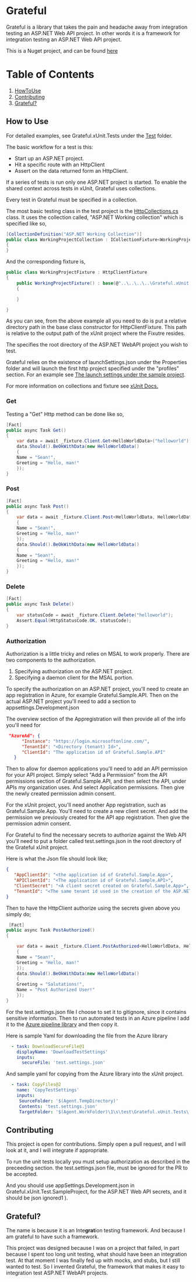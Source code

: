 # Grateful
Grateful is a library that takes the pain and headache away from integration testing an ASP.NET Web API project. In other words it is a framework for integration testing an ASP.NET Web API project.

This is a Nuget project, and can be found <a href="https://www.nuget.org/packages/Grateful.xUnit#readme-body-tab">here</a>

# Table of Contents
1) [HowToUse](#howto)
2) [Contributing](#contributing)
3) [Grateful?](#grateful?)

## How to Use

For detailed examples, see Grateful.xUnit.Tests under the <a href="https://github.com/seadavis/Grateful.xUnit/tree/main/test">Test</a> folder. 

The basic workflow for a test is this:
- Start up an ASP.NET project.
- Hit a specific route with an HttpClient
- Assert on the data returned form an HttpClient.

If a series of tests is run only one ASP.NET project is started.
To enable the shared context across tests in xUnit, Grateful uses collections.

Every test in Grateful must be specified in a collection.

The most basic testing class in the test project is the <a href="https://github.com/seadavis/Grateful.xUnit/blob/main/test/Grateful.xUnit.Tests/HttpCollections.cs">HttpCollections.cs</a> class. It uses the collection called, "ASP.NET Working collection" which is specified like so,

```csharp
[CollectionDefinition("ASP.NET Working Collection")]
public class WorkingProjectCollection : ICollectionFixture<WorkingProjectFixture>
{
}
```

And the corresponding fixture is,

```csharp
public class WorkingProjectFixture : HttpClientFixture
{
    public WorkingProjectFixture() : base(@"..\..\..\..\Grateful.xUnit.Test.SampleProject")
    {

    }

}
```

As you can see, from the above example all you need to do is put a relative directory path in the base class constructor for HttpClientFixture. This path is relative to the output path of the xUnit project where the Fixutre resides.

The specifies the root directory of the ASP.NET WebAPI project you wish to test.

Grateful relies on the existence of launchSettings.json under the Properties folder and will launch the first http project specified under the "profiles" section. For an example see <a href="https://github.com/seadavis/Grateful.xUnit/blob/main/test/Grateful.xUnit.Test.SampleProject/Properties/launchSettings.json">The launch settings under the sample project</a>.

For more information on collections and fixture see <a href="https://xunit.net/docs/shared-context">xUnit Docs.</a>

### Get

Testing a "Get" Http method can be done like so,
```csharp
[Fact]
public async Task Get()
{
    var data = await _fixture.Client.Get<HelloWorldData>("helloworld");
    data.Should().BeOkWithData(new HelloWorldData()
    {
    Name = "Sean!",
    Greeting = "Hello, man!"
    });
}
```

### Post

```csharp
[Fact]
public async Task Post()
{
    var data = await _fixture.Client.Post<HelloWorldData, HelloWorldData>("helloworld", new HelloWorldData()
    {
    Name = "Sean!",
    Greeting = "Hello, man!"
    });
    data.Should().BeOkWithData(new HelloWorldData()
    {
    Name = "Sean!",
    Greeting = "Hello, man!"
    });
}
```

### Delete

```csharp
[Fact]
public async Task Delete()
{
    var statusCode = await _fixture.Client.Delete("helloworld");
    Assert.Equal(HttpStatusCode.OK, statusCode);
}
```

### Authorization

Authorization is a little tricky and relies on MSAL to work properly. There are two components to the authorization. 

1) Specifying authorization on the ASP.NET project.
2) Specifying a daemon client for the MSAL portion.

To specify the authorization on an ASP.NET project, you'll need to create an app registration in Azure, for example Grateful.Sample.API. Then on the actual ASP.NET project you'll need to add a section to appsettings.Development.json

The overview section of the Appregistration will then provide all of the info you'll need for 

```json
 "AzureAd": {
      "Instance": "https://login.microsoftonline.com/",
      "TenantId": "<Directory (tenant) Id>",
      "ClientId": "The application id of Grateful.Sample.API"
   }
```

Then to allow for daemon applications you'll need to add an API permission for your API project. Simply select "Add a Permission" from the API permissions section of Grateful.Sample.API, and then select the API, under APIs my organization uses. And select Application permissions. Then give the newly created permission admin consent.

For the xUnit project, you'll need another App registration, such as Grateful.Sample.App. You'll need to create a new client secret. And add the permission we previously created for the API app registration. Then give the permission admin consent.

For Grateful to find the necessary secrets to authorize against the Web API you'll need to put a folder called test.settings.json in the root directory of the Grateful xUnit project.

Here is what the Json file should look like;

```json
{
   "AppClientId": "<the application id of Grateful.Sample.App>",
   "APIClientId": "<The application id of Grateful.Sample.API>",
   "ClientSecret": "<A client secret created on Grateful.Sample.App>",
   "TenantId": "<The same tenant id used in the creation of the ASP.NET application>"
}
```

Then to have the HttpClient authorize using the secrets given above you simply do;

```csharp
 [Fact]
public async Task PostAuthorized()
{

    var data = await _fixture.Client.PostAuthorized<HelloWorldData, HelloWorldData>("helloworld/api/auth", new HelloWorldData()
    {
    Name = "Sean!",
    Greeting = "Hello, man!"
    });
    data.Should().BeOkWithData(new HelloWorldData()
    {
    Greeting = "Salutations!",
    Name = "Post Authorized User!"
    });
}
```

For the test.settings.json file I choose to set it to gitignore, since it contains sensitive information. Then to run automated tests in an Azure pipeline I add it to the <a href="https://docs.microsoft.com/en-us/azure/devops/pipelines/library/?view=azure-devops">Azure pipeline library</a> and then copy it.

Here is sample Yaml for downloading the file from the Azure library

```yaml
  - task: DownloadSecureFile@1
    displayName: 'DownloadTestSettings'
    inputs:
      secureFile: 'test.settings.json'
```

And sample yaml for copying from the Azure library into the xUnit project.

```yaml
  - task: CopyFiles@2
    name: 'CopyTestSettings'
    inputs:
     SourceFolder: '$(Agent.TempDirectory)'
     Contents: 'test.settings.json'
     TargetFolder: '$(Agent.WorkFolder)\1\s\test\Grateful.xUnit.Tests\'
```

## Contributing

This project is open for contributions. Simply open a pull request, and I will look at it, and I will integrate if appropriate.

To run the unit tests locally you must setup authorization as described in the preceeding section. the test.settings.json file, must be ignored for the PR to be accepted.

And you should use appSettings.Development.json in Grateful.xUnit.Test.SampleProject, for the ASP.NET Web API secrets, and it should be json ignored1 ).

## Grateful?
The name is because it is an Inte<b>grat</b>ion testing framework. And because I am grateful to have such a framework.

This project was designed because I was on a project that failed, in part because I spent too long unit testing, what should have been an integration test. At that moment I was finally fed up with mocks, and stubs, but I still wanted to test. So I invented Grateful, the framework that makes it easy to integration test ASP.NET WebAPI projects.